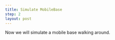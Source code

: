 ```yaml
---
title: Simulate MobileBase
step: 2
layout: post
---
```


Now we will simulate a mobile base walking around. 


<script src="https://gist.github.com/madhephaestus/4abfce53463569f8f159c2fa36e9e8ef.js"></script>
